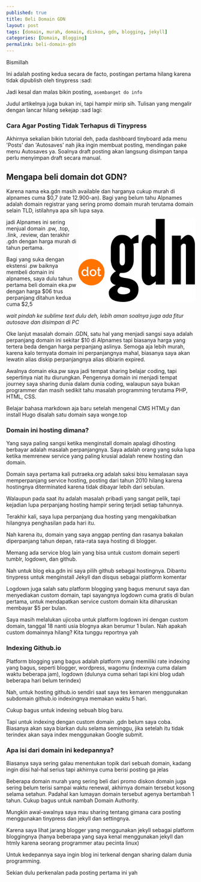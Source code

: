 ```yaml
---
published: true
title: Beli Domain GDN
layout: post
tags: [domain, murah, domain, diskon, gdn, blogging, jekyll]
categories: [Domain, Blogging]
permalink: beli-domain-gdn
---
```

Bismillah

Ini adalah posting kedua secara de facto, postingan pertama hilang karena tidak dipublish oleh tinypress :sad:

Jadi kesal dan malas bikin posting, `asembanget do info`

Judul artikelnya juga bukan ini, tapi hampir mirip sih. Tulisan yang mengalir dengan lancar hilang sekejap :sad lagi:

### Cara Agar Posting Tidak Terhapus di Tinypress
Akhirnya sekalian bikin tutorial deh, pada dashboard tinyboard ada menu 'Posts' dan 'Autosaves' nah jika ingin membuat posting, mendingan pake menu Autosaves ya. Soalnya draft posting akan langsung disimpan tanpa perlu menyimpan draft secara manual.

## Mengapa beli domain dot GDN?
Karena nama eka.gdn masih available dan harganya cukup murah di alpnames cuma $0,7 (rate 12.900-an). Bagi yang belum tahu Alpnames adalah domain registrar yang sering promo domain murah terutama domain selain TLD, istilahnya apa sih lupa saya.

<img style="float:right" src="https://github.com/ekagdn/ekagdn.github.io/blob/master/img/domain-dot-gdn.png?raw=true" alt="Domain .GDN" title="Domain .GDN" />

jadi Alpnames ini sering menjual domain .pw, .top, .link, .review, dan terakhir .gdn dengan harga murah di tahun pertama.

Bagi yang suka dengan ekstensi .pw baiknya membeli domain ini alpnames, saya dulu tahun pertama beli domain eka.pw dengan harga $06 trus perpanjang ditahun kedua cuma $2,5

_wait pindah ke sublime text dulu deh, lebih aman soalnya juga ada fitur autosave dan disimpan di PC_

Oke lanjut masalah domain .GDN, satu hal yang menjadi sangsi saya adalah perpanjang domain ini sekitar $10 di Alpnames tapi biasanya harga yang tertera beda dengan harga perpanjang aslinya. Semoga aja lebih murah, karena kalo ternyata domain ini perpanjangnya mahal, biasanya saya akan lewatin alias diskip perpanjangnya alias dibiarin expired.

Awalnya domain eka.pw saya jadi tempat sharing belajar coding, tapi sepertinya niat itu diurungkan. Pengennya domain ini menjadi tempat journey saya sharing dunia dalam dunia coding, walaupun saya bukan programmer dan masih sedikit tahu masalah programming terutama PHP, HTML, CSS.

Belajar bahasa markdown aja baru setelah mengenal CMS HTMLy dan install Hugo disalah satu domain saya wonge.top

### Domain ini hosting dimana?

Yang saya paling sangsi ketika menginstall domain apalagi dihosting berbayar adalah masalah perpanjangnya. Saya adalah orang yang suka lupa ketika memrenew service yang paling krusial adalah renew hosting dan domain.

Domain saya pertama kali putraeka.org adalah saksi bisu kemalasan saya memperpanjang service hosting, posting dari tahun 2010 hilang karena hostingnya diterminated karena tidak dibayar lebih dari sebulan.

Walaupun pada saat itu adalah masalah pribadi yang sangat pelik, tapi kejadian lupa perpanjang hosting hampir sering terjadi setiap tahunnya.

Terakhir kali, saya lupa perpanjang dua hosting yang mengakibatkan hilangnya penghasilan pada hari itu.

Nah karena itu, domain yang saya anggap penting dan rasanya bakalan diperpanjang tahun depan, rata-rata saya hosting di blogger.

Memang ada service blog lain yang bisa untuk custom domain seperti tumblr, logdown, dan github.

Nah untuk blog eka.gdn ini saya pilih github sebagai hostingnya. Dibantu tinypress untuk menginstall Jekyll dan disqus sebagai platform komentar

Logdown juga salah satu platform blogging yang bagus menurut saya dan menyediakan custom domain, tapi sayangnya logdown cuma gratis di bulan pertama, untuk mendapatkan service custom domain kita diharuskan membayar $5 per bulan.

Saya masih melalukan ujicoba untuk platform logdown ini dengan custom domain, tanggal 18 nanti usia blognya akan berumur 1 bulan. Nah apakah custom domainnya hilang? Kita tunggu reportnya yah

### Indexing Github.io
Platform blogging yang bagus adalah platform yang memiliki rate indexing yang bagus, seperti blogger, wordpress, wagomu (indexnya cuma dalam waktu beberapa jam), logdown (dulunya cuma sehari tapi kini blog udah beberapa hari belum terindex)

Nah, untuk hosting github.io sendiri saat saya tes kemaren menggunakan subdomain github.io indexingnya memakan waktu 5 hari. 

Cukup bagus untuk indexing sebuah blog baru. 

Tapi untuk indexing dengan custom domain .gdn belum saya coba. Biasanya akan saya biarkan dulu selama seminggu, jika setelah itu tidak terindex akan saya index menggunakan Google submit.

### Apa isi dari domain ini kedepannya?
Biasanya saya sering galau menentukan topik dari sebuah domain, kadang ingin diisi hal-hal serius tapi akhirnya cuma berisi posting ga jelas

Beberapa domain murah yang sering beli dari promo diskon domain juga sering belum terisi sampai waktu renewal, akhirnya domain tersebut kosong selama setahun. Padahal kan lumayan domain tersebut agenya bertambah 1 tahun. Cukup bagus untuk nambah Domain Authority.

Mungkin awal-awalnya saya mau sharing tentang gimana cara posting menggunakan tinypress dan jekyll dan settingnya.

Karena saya lihat jarang blogger yang menggunakan jekyll sebagai platform bloggingnya (hanya beberapa yang saya kenal menggunakan jekyll dan htmly karena seorang programmer atau pecinta linux)

Untuk kedepannya saya ingin blog ini terkenal dengan sharing dalam dunia programming.

Sekian dulu perkenalan pada posting pertama ini yah